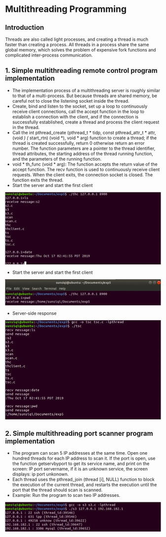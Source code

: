 # Multithreading Programming

## Introduction
Threads are also called light processes, and creating a thread is much faster than creating a process. All threads in a process share the same global memory, which solves the problem of expensive fork functions and complicated inter-process communication.

## 1. Simple multithreading remote control program implementation
- The implementation process of a multithreading server is roughly similar to that of a multi-process. But because threads are shared memory, be careful not to close the listening socket inside the thread.
- Create, bind and listen to the socket, set up a loop to continuously receive client connections, call the accept function in the loop to establish a connection with the client, and if the connection is successfully established, create a thread and process the client request in the thread.
- Call the int pthread_create (pthread_t * tidp, const pthread_attr_t * attr, (void *) (* start_rtn) (void *), void * arg) function to create a thread; if the thread is created successfully, return 0 otherwise return an error number. The function parameters are a pointer to the thread identifier, thread attributes, the starting address of the thread running function, and the parameters of the running function.
- void * th_func (void * arg): The function accepts the return value of the accept function. The recv function is used to continuously receive client requests. When the client exits, the connection socket is closed. The function exits the thread.
- Start the server and start the first client
<img src='Screen/1.png'/>

- Start the server and start the first client
<img src='Screen/2.png'/>

- Server-side response
<img src='Screen/3.png'/>

## 2. Simple multithreading port scanner program implementation
- The program can scan 5 IP addresses at the same time. Open one hundred threads for each IP address to scan it. If the port is open, use the function getservbyport to get its service name, and print on the screen: IP port servername, if it is an unknown service, the screen displays: ip port unkonown.
- Each thread uses the pthread_join (thread [i], NULL) function to block the execution of the current thread, and restarts the execution until the port that the thread should scan is scanned.
- Example: Run the program to scan two IP addresses.
<img src='Screen/4.png'/>
